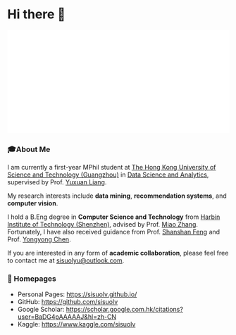 # Hi there 👋
![SisuoLYU's Github Stats](/metrics.svg)

### 🎓About Me
I am currently a first-year MPhil student at [The Hong Kong University of Science and Technology (Guangzhou)](https://www.hkust-gz.edu.cn/) in [Data Science and Analytics](https://dsa.hkust-gz.edu.cn/), supervised by Prof. [Yuxuan Liang](https://yuxuanliang.com/).

My research interests include **data mining**, **recommendation systems**, and **computer vision**.

I hold a B.Eng degree in **Computer Science and Technology** from [Harbin Institute of Technology (Shenzhen)](https://www.hitsz.edu.cn/index.html), advised by Prof. [Miao Zhang](http://faculty.hitsz.edu.cn/zhangmiao). Fortunately, I have also received guidance from Prof. [Shanshan Feng](https://www.a-star.edu.sg/cfar/about-cfar/our-team/feng-shanshan) and Prof. [Yongyong Chen](http://faculty.hitsz.edu.cn/chenyongyong).

If you are interested in any form of **academic collaboration**, please feel free to contact me at sisuolyu@outlook.com.

### 📎 Homepages
- Personal Pages: https://sisuolv.github.io/
- GitHub: https://github.com/sisuolv
- Google Scholar: https://scholar.google.com.hk/citations?user=BaDG4pAAAAAJ&hl=zh-CN
- Kaggle: https://www.kaggle.com/sisuolv

